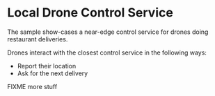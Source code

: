 # Local Drone Control Service

The sample show-cases a near-edge control service for drones doing restaurant deliveries.

Drones interact with the closest control service in the following ways:

 * Report their location
 * Ask for the next delivery

FIXME more stuff